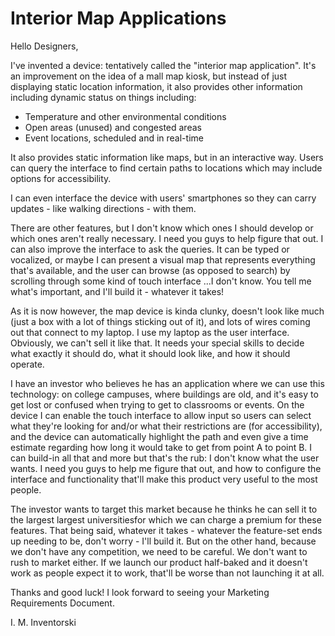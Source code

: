 # Interior Map Applications

Hello Designers,

I've invented a device: tentatively called the "interior map application".  It's an improvement on the idea of a mall map kiosk, but instead of just displaying static location information, it also provides other information including dynamic status on things including:

- Temperature and other environmental conditions
- Open areas (unused) and congested areas
- Event locations, scheduled and in real-time

It also provides static information like maps, but in an interactive way.  Users can query the interface to find certain paths to locations which may include options for accessibility.  

I can even interface the device with users' smartphones so they can carry updates - like walking directions - with them.

There are other features, but I don't know which ones I should develop or which ones aren't really necessary.  I need you guys to help figure that out.  I can also improve the interface to ask the queries.  It can be typed or vocalized, or maybe I can present a visual map that represents everything that's available, and the user can browse (as opposed to search) by scrolling through some kind of touch interface ...I don't know.  You tell me what's important, and I'll build it - whatever it takes!

As it is now however, the map device is kinda clunky, doesn't look like much (just a box with a lot of things sticking out of it), and lots of wires coming out that connect to my laptop.  I use my laptop as the user interface.  Obviously, we can't sell it like that.  It needs your special skills to decide what exactly it should do, what it should look like, and how it should operate.  

I have an investor who believes he has an application where we can use this technology: on college campuses, where buildings are old, and it's easy to get lost or confused when trying to get to classrooms or events.  On the device I can enable the touch interface to allow input so users can select what they're looking for and/or what their restrictions are (for accessibility), and the device can automatically highlight the path and even give a time estimate regarding how long it would take to get from point A to point B.  I can build-in all that and more but that's the rub: I don't know what the user wants.  I need you guys to help me figure that out, and how to configure the interface and functionality that'll make this product very useful to the most people.  

The investor wants to target this market because he thinks he can sell it to the largest largest universitiesfor which we can charge a premium for these features.  That being said, whatever it takes - whatever the feature-set ends up needing to be, don't worry - I'll build it.  But on the other hand, because we don't have any competition, we need to be careful.  We don't want to rush to market either.  If we launch our product half-baked and it doesn't work as people expect it to work, that'll be worse than not launching it at all.  

Thanks and good luck!  I look forward to seeing your Marketing Requirements Document.

I. M. Inventorski
